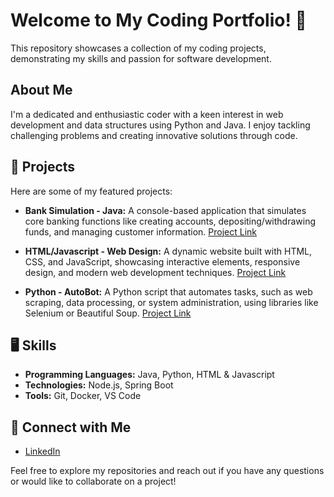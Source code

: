# Welcome to My Coding Portfolio! 👋

This repository showcases a collection of my coding projects, demonstrating my skills and passion for software development. 

## About Me

I'm a dedicated and enthusiastic coder with a keen interest in web development and data structures using Python and Java. I enjoy tackling challenging problems and creating innovative solutions through code.


## 📒 Projects 

Here are some of my featured projects:

*   **Bank Simulation - Java:** A console-based application that simulates core banking functions like creating accounts, depositing/withdrawing funds, and managing customer information. [Project Link](java/src)
   
*   **HTML/Javascript - Web Design:** A dynamic website built with HTML, CSS, and JavaScript, showcasing interactive elements, responsive design, and modern web development techniques. [Project Link](html/index.html)
  
*   **Python - AutoBot:** A Python script that automates tasks, such as web scraping, data processing, or system administration, using libraries like Selenium or Beautiful Soup. [Project Link](python/test)
  

## 🖥️ Skills

*   **Programming Languages:** Java, Python, HTML & Javascript
*   **Technologies:** Node.js, Spring Boot
*   **Tools:** Git, Docker, VS Code

## 📝 Connect with Me

*   [LinkedIn](https://www.linkedin.com/in/robertmezian1)

Feel free to explore my repositories and reach out if you have any questions or would like to collaborate on a project!
